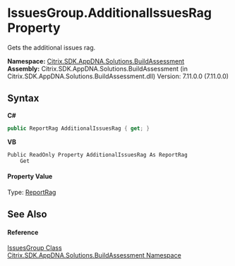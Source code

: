 # IssuesGroup.AdditionalIssuesRag Property 
 

Gets the additional issues rag.

**Namespace:**&nbsp;[Citrix.SDK.AppDNA.Solutions.BuildAssessment](853bdb50-ea5c-dc0d-0be0-7254b6c38034.md)<br />**Assembly:**&nbsp;Citrix.SDK.AppDNA.Solutions.BuildAssessment (in Citrix.SDK.AppDNA.Solutions.BuildAssessment.dll) Version: 7.11.0.0 (7.11.0.0)

## Syntax

**C#**
```csharp
public ReportRag AdditionalIssuesRag { get; }
```

**VB**
```vbnet
Public ReadOnly Property AdditionalIssuesRag As ReportRag
	Get
```


#### Property Value
Type: <a href="4a6d51ac-9dd1-9957-7b26-84ed7939eb7d">ReportRag</a>

## See Also


#### Reference
<a href="941b0067-c362-2cd0-ed53-118cdd1647f7">IssuesGroup Class</a><br /><a href="853bdb50-ea5c-dc0d-0be0-7254b6c38034">Citrix.SDK.AppDNA.Solutions.BuildAssessment Namespace</a><br />